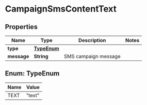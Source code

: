 

# CampaignSmsContentText

## Properties

Name | Type | Description | Notes
------------ | ------------- | ------------- | -------------
**type** | [**TypeEnum**](#TypeEnum) |  | 
**message** | **String** | SMS campaign message | 



## Enum: TypeEnum

Name | Value
---- | -----
TEXT | &quot;text&quot;



